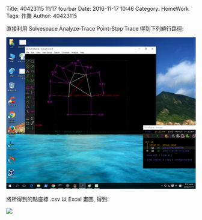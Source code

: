Title: 40423115 11/17 fourbar
Date: 2016-11-17 10:46
Category: HomeWork
Tags: 作業
Author: 40423115

<!-- PELICAN_END_SUMMARY -->
<p>直接利用 Solvespace Analyze-Trace Point-Stop Trace 得到下列繞行路徑:</p>
<p><img src="./../W10/40423115.png" width="800" /></p>
<p>將所得到的點座標 .csv 以 Excel 畫圖, 得到:</p>
<p><img src="./../W10/40423115之1.png" width="800" /></p>